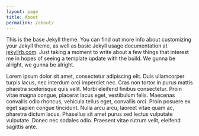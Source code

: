 ```yaml
---
layout: page
title: About
permalink: /about/
---
```


This is the base Jekyll theme. You can find out more info about customizing your Jekyll theme, as well as basic Jekyll usage documentation at [jekyllrb.com](http://jekyllrb.com/). Just taking a moment
to write about a few things that interest me in hopes of seeing a template update with the build. We gunna be alright, we gunna be alright.


Lorem ipsum dolor sit amet, consectetur adipiscing elit. Duis ullamcorper turpis lacus, nec interdum orci imperdiet nec. Cras non tortor in purus mattis pharetra scelerisque quis velit. Morbi eleifend finibus consectetur. Proin vitae magna congue, placerat lacus eget, vestibulum felis. Maecenas convallis odio rhoncus, vehicula tellus eget, convallis orci. Proin posuere ex eget sapien congue tincidunt. Nulla arcu arcu, laoreet vitae quam ac, pharetra dictum lacus. Phasellus sit amet purus sed lectus vulputate vulputate. Donec nec sodales odio. Praesent vitae rutrum velit, eleifend sagittis ante.
